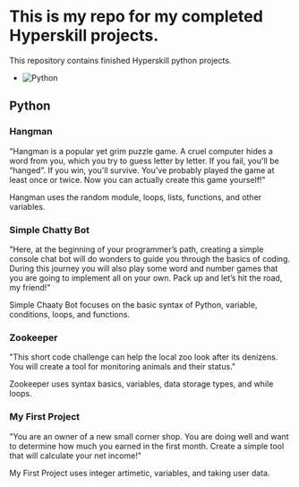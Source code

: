 # This is my repo for my completed Hyperskill projects.

This repository contains finished Hyperskill python projects.
- ![Python](https://img.shields.io/badge/Python-%233776AB?style=flat&logo=python&logoColor=white)

## Python
### Hangman
"Hangman is a popular yet grim puzzle game. A cruel computer hides a word from you, which you try to guess letter by letter. If you fail, you'll be “hanged”. If you win, you'll survive. You’ve probably played the game at least once or twice. Now you can actually create this game yourself!"

Hangman uses the random module, loops, lists, functions, and other variables.

### Simple Chatty Bot
"Here, at the beginning of your programmer’s path, creating a simple console chat bot will do wonders to guide you through the basics of coding. During this journey you will also play some word and number games that you are going to implement all on your own. Pack up and let’s hit the road, my friend!"

Simple Chaaty Bot focuses on the basic syntax of Python, variable, conditions, loops, and functions.

### Zookeeper
"This short code challenge can help the local zoo look after its denizens. You will create a tool for monitoring animals and their status."

Zookeeper uses syntax basics, variables, data storage types, and while loops.

### My First Project
"You are an owner of a new small corner shop. You are doing well and want to determine how much you earned in the first month. Create a simple tool that will calculate your net income!"

My First Project uses integer artimetic, variables, and taking user data.
